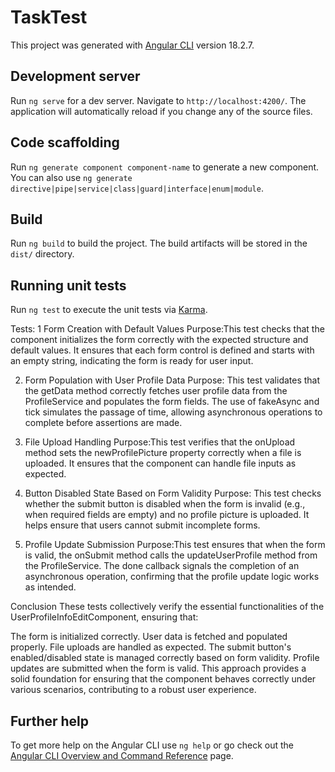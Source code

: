 # TaskTest

This project was generated with [Angular CLI](https://github.com/angular/angular-cli) version 18.2.7.

## Development server

Run `ng serve` for a dev server. Navigate to `http://localhost:4200/`. The application will automatically reload if you change any of the source files.

## Code scaffolding

Run `ng generate component component-name` to generate a new component. You can also use `ng generate directive|pipe|service|class|guard|interface|enum|module`.

## Build

Run `ng build` to build the project. The build artifacts will be stored in the `dist/` directory.

## Running unit tests

Run `ng test` to execute the unit tests via [Karma](https://karma-runner.github.io).

Tests:
1 Form Creation with Default Values
Purpose:This test checks that the component initializes the form correctly with the expected structure and default values. It ensures that each form control is defined and starts with an empty string, indicating the form is ready for user input.

2. Form Population with User Profile Data
Purpose: This test validates that the getData method correctly fetches user profile data from the ProfileService and populates the form fields. The use of fakeAsync and tick simulates the passage of time, allowing asynchronous operations to complete before assertions are made.

3. File Upload Handling
Purpose:This test verifies that the onUpload method sets the newProfilePicture property correctly when a file is uploaded. It ensures that the component can handle file inputs as expected.

4. Button Disabled State Based on Form Validity
Purpose: This test checks whether the submit button is disabled when the form is invalid (e.g., when required fields are empty) and no profile picture is uploaded. It helps ensure that users cannot submit incomplete forms.

5. Profile Update Submission
Purpose:This test ensures that when the form is valid, the onSubmit method calls the updateUserProfile method from the ProfileService. The done callback signals the completion of an asynchronous operation, confirming that the profile update logic works as intended.

Conclusion These tests collectively verify the essential functionalities of the UserProfileInfoEditComponent, ensuring that:

The form is initialized correctly.
User data is fetched and populated properly.
File uploads are handled as expected.
The submit button's enabled/disabled state is managed correctly based on form validity.
Profile updates are submitted when the form is valid.
This approach provides a solid foundation for ensuring that the component behaves correctly under various scenarios, contributing to a robust user experience.

## Further help

To get more help on the Angular CLI use `ng help` or go check out the [Angular CLI Overview and Command Reference](https://angular.dev/tools/cli) page.
